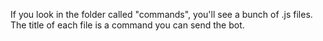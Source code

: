 If you look in the folder called "commands", you'll see a bunch of .js files. The title of each file is a command you can send the bot.
